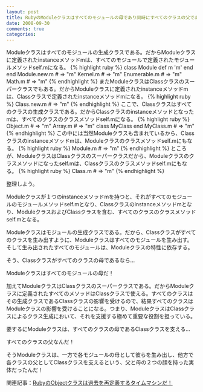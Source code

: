 ```yaml
---
layout: post
title: RubyのModuleクラスはすべてのモジュールの母であり同時にすべてのクラスの父である！
date: 2008-09-30
comments: true
categories:
---
```


Moduleクラスはすべてのモジュールの生成クラスである。だからModuleクラスに定義されたinstanceメソッドmは、すべてのモジュールで定義されたモジュールメソッドself.mになる。
{% highlight ruby %}
  class Module
    def m
      'm'
    end
  end
  Module.new.m # => "m"
  Kernel.m # => "m"
  Enumerable.m # => "m"
  Math.m # => "m"
{% endhighlight %}
またModuleクラスはClassクラスのスーパークラスでもある。だからModuleクラスに定義されたinstanceメソッドmは、Classクラスで定義されたinstanceメソッドmになる。
{% highlight ruby %}
  Class.new.m # => "m"
{% endhighlight %}
ここで、Classクラスはすべてのクラスの生成クラスである。だからClassクラスのinstanceメソッドとなったmは、すべてのクラスのクラスメソッドself.mになる。
{% highlight ruby %}
  Object.m # => "m"
  Array.m # => "m"
  class MyClass
  end
  MyClass.m # => "m"
{% endhighlight %}
この中には当然Moduleクラスも含まれているから、Classクラスのinstanceメソッドmは、Moduleクラスのクラスメソッドself.mにもなる。
{% highlight ruby %}
  Module.m # => "m"
{% endhighlight %}
ところが、ModuleクラスはClassクラスのスーパークラスだから、Moduleクラスのクラスメソッドになったself.mは、Classクラスのクラスメソッドself.mにもなる。
{% highlight ruby %}
  Class.m # => "m"
{% endhighlight %}

整理しよう。

Moduleクラスが１つのinstanceメソッドmを持つと、それがすべてのモジュールのモジュールメソッドself.mとなり、Classクラスのinstanceメソッドmとなり、ModuleクラスおよびClassクラスを含む、すべてのクラスのクラスメソッドself.mとなる。

Moduleクラスはモジュールの生成クラスである。だから、Classクラスがすべてのクラスを生み出すように、Moduleクラスはすべてのモジュールを生み出す。そして生み出されたすべてのモジュールは、Moduleクラスの特性に依存する。

そう、Classクラスがすべてのクラスの母であるなら…

Moduleクラスはすべてのモジュールの母だ！

加えてModuleクラスはClassクラスのスーパークラスである。だからModuleクラスに定義されたすべてのメソッドはClassクラスで使える。すべてのクラスはその生成クラスであるClassクラスの影響を受けるので、結果すべてのクラスはModuleクラスの影響を受けることになる。つまり、ModuleクラスはClassクラスによるクラス生成において、それを支援する極めて重要な役割を担っている。

要するにModuleクラスは、すべてのクラスの母であるClassクラスを支える…

すべてのクラスの父なんだ！

そうModuleクラスは、一方で各モジュールの母として彼らを生み出し、他方で各クラスの父としてClassクラスを支えるという、父と母の２つの顔を持った実体だったんだ！


関連記事：[RubyのObjectクラスは過去を再定義するタイムマシンだ！](/2008/09/27/Ruby-Object/)

